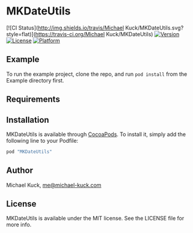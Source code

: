 # MKDateUtils

[![CI Status](http://img.shields.io/travis/Michael Kuck/MKDateUtils.svg?style=flat)](https://travis-ci.org/Michael Kuck/MKDateUtils)
[![Version](https://img.shields.io/cocoapods/v/MKDateUtils.svg?style=flat)](http://cocoapods.org/pods/MKDateUtils)
[![License](https://img.shields.io/cocoapods/l/MKDateUtils.svg?style=flat)](http://cocoapods.org/pods/MKDateUtils)
[![Platform](https://img.shields.io/cocoapods/p/MKDateUtils.svg?style=flat)](http://cocoapods.org/pods/MKDateUtils)

## Example

To run the example project, clone the repo, and run `pod install` from the Example directory first.

## Requirements

## Installation

MKDateUtils is available through [CocoaPods](http://cocoapods.org). To install
it, simply add the following line to your Podfile:

```ruby
pod "MKDateUtils"
```

## Author

Michael Kuck, me@michael-kuck.com

## License

MKDateUtils is available under the MIT license. See the LICENSE file for more info.
